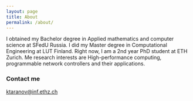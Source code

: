 ```yaml
---
layout: page
title: About
permalink: /about/
---
```


I obtained my Bachelor degree in Applied mathematics and computer science at SFedU Russia.
I did my Master degree  in Computational Engineering at LUT Finland.
Right now, I am a 2nd year PhD student at ETH Zurich. 
Me research interests are High-performance computing, programmable network controllers and their applications. 


### Contact me

[ktaranov@inf.ethz.ch](mailto:ktaranov@inf.ethz.ch)